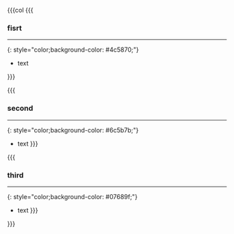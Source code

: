 
{{{col
{{{
### fisrt
---
{: style="color;background-color: #4c5870;"}
- text

}}}

{{{
### second
---
{: style="color;background-color: #6c5b7b;"}
- text
}}}

{{{
### third
---
{: style="color;background-color: #07689f;"}
- text
}}}


}}}

